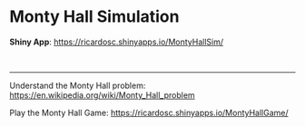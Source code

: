 # Monty Hall Simulation

**Shiny App**: https://ricardosc.shinyapps.io/MontyHallSim/

<br/>
<hr/>

Understand the Monty Hall problem: https://en.wikipedia.org/wiki/Monty_Hall_problem

Play the Monty Hall Game: https://ricardosc.shinyapps.io/MontyHallGame/
